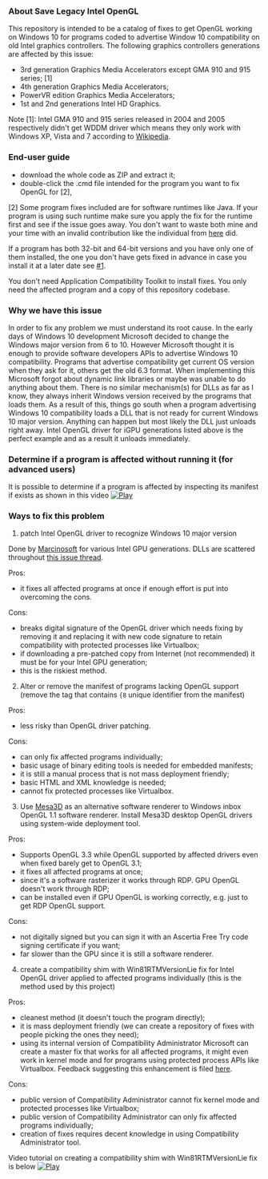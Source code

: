 ### About Save Legacy Intel OpenGL
This repository is intended to be a catalog of fixes to get OpenGL working on Windows 10 for programs coded to advertise Window 10 compatibility on old Intel graphics controllers. The following graphics controllers generations are affected by this issue:
- 3rd generation Graphics Media Accelerators except GMA 910 and 915 series; [1]
- 4th generation Graphics Media Accelerators;
- PowerVR edition Graphics Media Accelerators;
- 1st and 2nd generations Intel HD Graphics.

Note [1]: Intel GMA 910 and 915 series released in 2004 and 2005 respectively didn't get WDDM driver which means they only work with Windows XP, Vista and 7 according to [Wikipedia](https://en.wikipedia.org/wiki/List_of_Intel_graphics_processing_units#Third_generation).

### End-user guide
- download the whole code as ZIP and extract it;
- double-click the .cmd file intended for the program you want to fix OpenGL for [2],

[2] Some program fixes included are for software runtimes like Java. If your program is using such runtime make sure you apply the fix for the runtime first and see if the issue goes away. You don't want to waste both mine and your time with an invalid contribution like the individual from [here](https://communities.intel.com/thread/123618) did.

If a program has both 32-bit and 64-bit versions and you have only one of them installed, the one you don't have gets fixed in advance in case you install it at a later date see [#1](https://github.com/pal1000/save-legacy-intel-opengl/issues/1).

You don't need Application Compatibility Toolkit to install fixes. You only need the affected program and a copy of this repository codebase.

### Why we have this issue
In order to fix any problem we must understand its root cause. In the early days of Windows 10 development Microsoft decided to change the Windows major version from 6 to 10. However Microsoft thought it is enough to provide software developers APIs to advertise Windows 10 compatibility. Programs that advertise compatibility get current OS version when they ask for it, others get the old 6.3 format. When implementing this Microsoft forgot about dynamic link libraries or maybe was unable to do anything about them. There is no similar mechanism(s) for DLLs as far as I know, they always inherit Windows version received by the programs that loads them. As a result of this, things go south when a program advertising Windows 10 compatibility loads a DLL that is not ready for current Windows 10 major version. Anything can happen but most likely the DLL just unloads right away. Intel OpenGL driver for iGPU generations listed above is the perfect example and as a result it unloads immediately.

### Determine if a program is affected without running it (for advanced users)
It is possible to determine if a program is affected by inspecting its manifest if exists as shown in this video
[![Play](https://pal1000.github.io/shared/tutorials/video.png)](https://pal1000.github.io/shared/tutorials/detect-win10-compat-advertising.mov)

### Ways to fix this problem
1. patch Intel OpenGL driver to recognize Windows 10 major version

Done by [Marcinosoft](https://github.com/Marcinosoft) for various Intel GPU generations. DLLs are scattered throughout [this issue thread](https://github.com/LWJGL/lwjgl/issues/119).

Pros:
- it fixes all affected programs at once if enough effort is put into overcoming the cons.

Cons:
- breaks digital signature of the OpenGL driver which needs fixing by removing it and replacing it with new code signature to retain compatibility with protected processes like Virtualbox;
- if downloading a pre-patched copy from Internet (not recommended) it must be for your Intel GPU generation;
- this is the riskiest method.

2. Alter or remove the manifest of programs lacking OpenGL support (remove the tag that contains `{8` unique identifier from the manifest)

Pros:
- less risky than OpenGL driver patching.

Cons:
- can only fix affected programs individually;
- basic usage of binary editing tools is needed for embedded manifests;
- it is still a manual process that is not mass deployment friendly;
- basic HTML and XML knowledge is needed;
- cannot fix protected processes like Virtualbox.

3. Use [Mesa3D](https://github.com/pal1000/mesa-dist-win) as an alternative software renderer to Windows inbox OpenGL 1.1 software renderer. Install Mesa3D desktop OpenGL drivers using system-wide deployment tool.

Pros:
- Supports OpenGL 3.3 while OpenGL supported by affected drivers even when fixed barely get to OpenGL 3.1;
- it fixes all affected programs at once;
- since it's a software rasterizer it works through RDP. GPU OpenGL doesn't work through RDP;
- can be installed even if GPU OpenGL is working correctly, e.g. just to get RDP OpenGL support.

Cons:
- not digitally signed but you can sign it with an Ascertia Free Try code signing certificate if you want;
- far slower than the GPU since it is still a software renderer.

4. create a compatibility shim with Win81RTMVersionLie fix for Intel OpenGL driver applied to affected programs individually (this is the method used by this project)

Pros:
- cleanest method (it doesn't touch the program directly);
- it is mass deployment friendly (we can create a repository of fixes with people picking the ones they need);
- using its internal version of Compatibility Administrator Microsoft can create a master fix that works for all affected programs, it might even work in kernel mode and for programs using protected process APIs like Virtualbox. Feedback suggesting this enhancement is filed [here](https://aka.ms/Sn9jtj).

Cons:
- public version of Compatibility Administrator cannot fix kernel mode and protected processes like Virtualbox;
- public version of Compatibility Administrator can only fix affected programs individually;
- creation of fixes requires decent knowledge in using Compatibility Administrator tool.

Video tutorial on creating a compatibility shim with Win81RTMVersionLie fix is below
[![Play](https://pal1000.github.io/shared/tutorials/video.png)](https://pal1000.github.io/shared/tutorials/legacy-igpu-ogl-fix-win10.mov)
